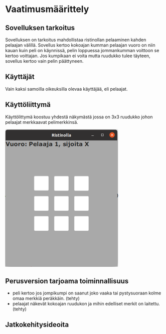 # Vaatimusmäärittely

## Sovelluksen tarkoitus

Sovelluksen on tarkoitus mahdollistaa ristinollan pelaaminen kahden pelaajan välillä. Sovellus kertoo kokoajan kumman pelaajan vuoro on niin kauan kuin peli on käynnissä, pelin loppuessa jommankumman voittoon se kertoo voittajan. Jos kumpikaan ei voita mutta ruudukko tulee täyteen, sovellus kertoo vain pelin päättyneen.

## Käyttäjät

Vain kaksi samoilla oikeuksilla olevaa käyttäjää, eli pelaajat.

## Käyttöliittymä

Käyttölittymä koostuu yhdestä näkymästä jossa on 3x3 ruudukko johon pelaajat merkkaavat pelimerkkinsä. 

 <img src="https://github.com/Tiiawss/ot-harjoitustyo/blob/main/dokumentaatio/kuvat/Screenshot%20from%202021-05-07%2013-15-46.png" width="360">

## Perusversion tarjoama toiminnallisuus


- peli kertoo jos jompikumpi on saanut joko vaaka tai pystysuoraan kolme omaa merkkiä peräkkäin. (tehty)
- pelaajat näkevät kokoajan ruudukon ja mihin edelliset merkit on laitettu.(tehty)

## Jatkokehitysideoita

